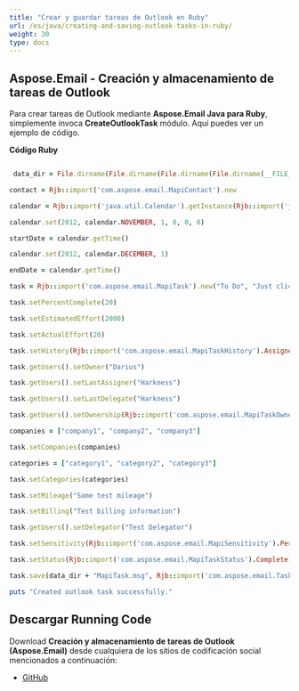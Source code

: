 ```yaml
---
title: "Crear y guardar tareas de Outlook en Ruby"
url: /es/java/creating-and-saving-outlook-tasks-in-ruby/
weight: 30
type: docs
---
```


## **Aspose.Email - Creación y almacenamiento de tareas de Outlook**
Para crear tareas de Outlook mediante **Aspose.Email Java para Ruby**, simplemente invoca **CreateOutlookTask** módulo. Aquí puedes ver un ejemplo de código.

**Código Ruby**

``` ruby

 data_dir = File.dirname(File.dirname(File.dirname(File.dirname(__FILE__)))) + '/data/'

contact = Rjb::import('com.aspose.email.MapiContact').new

calendar = Rjb::import('java.util.Calendar').getInstance(Rjb::import('java.util.TimeZone').getTimeZone("GMT"))

calendar.set(2012, calendar.NOVEMBER, 1, 0, 0, 0)

startDate = calendar.getTime()

calendar.set(2012, calendar.DECEMBER, 1)

endDate = calendar.getTime()

task = Rjb::import('com.aspose.email.MapiTask').new("To Do", "Just click and type to add new task", startDate, endDate)

task.setPercentComplete(20)

task.setEstimatedEffort(2000)

task.setActualEffort(20)

task.setHistory(Rjb::import('com.aspose.email.MapiTaskHistory').Assigned)

task.getUsers().setOwner("Darius")

task.getUsers().setLastAssigner("Harkness")

task.getUsers().setLastDelegate("Harkness")

task.getUsers().setOwnership(Rjb::import('com.aspose.email.MapiTaskOwnership').AssignersCopy)

companies = ["company1", "company2", "company3"]

task.setCompanies(companies)

categories = ["category1", "category2", "category3"]

task.setCategories(categories)

task.setMileage("Some test mileage")

task.setBilling("Test billing information")

task.getUsers().setDelegator("Test Delegator")

task.setSensitivity(Rjb::import('com.aspose.email.MapiSensitivity').Personal)

task.setStatus(Rjb::import('com.aspose.email.MapiTaskStatus').Complete)

task.save(data_dir + "MapiTask.msg", Rjb::import('com.aspose.email.TaskSaveFormat').Msg)

puts "Created outlook task successfully."

```
## **Descargar Running Code**
Download **Creación y almacenamiento de tareas de Outlook (Aspose.Email)** desde cualquiera de los sitios de codificación social mencionados a continuación:

- [GitHub](https://github.com/aspose-email/Aspose.Email-for-Java/blob/master/Plugins/Aspose_Email_Java_for_Ruby/lib/asposeemailjava/Outlook/createoutlooktask.rb)
